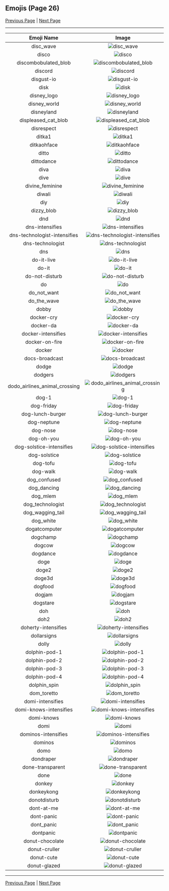 
## Emojis (Page 26)

[Previous Page](/docs/hc/page-d-0025.md)
  | [Next Page](/docs/hc/page-d-0027.md)

<hr />

|Emoji Name|Image|
| :-: | :-: |
|disc_wave| ![disc_wave](/emojis/hc/disc_wave.gif)|
|disco| ![disco](/emojis/hc/disco.gif)|
|discombobulated_blob| ![discombobulated_blob](/emojis/hc/discombobulated_blob.png)|
|discord| ![discord](/emojis/hc/discord.png)|
|disgust-io| ![disgust-io](/emojis/hc/disgust-io.png)|
|disk| ![disk](/emojis/hc/disk.gif)|
|disney_logo| ![disney_logo](/emojis/hc/disney_logo.png)|
|disney_world| ![disney_world](/emojis/hc/disney_world.gif)|
|disneyland| ![disneyland](/emojis/hc/disneyland.gif)|
|displeased_cat_blob| ![displeased_cat_blob](/emojis/hc/displeased_cat_blob.png)|
|disrespect| ![disrespect](/emojis/hc/disrespect.png)|
|ditka1| ![ditka1](/emojis/hc/ditka1.png)|
|ditkaohface| ![ditkaohface](/emojis/hc/ditkaohface.png)|
|ditto| ![ditto](/emojis/hc/ditto.png)|
|dittodance| ![dittodance](/emojis/hc/dittodance.gif)|
|diva| ![diva](/emojis/hc/diva.png)|
|dive| ![dive](/emojis/hc/dive.png)|
|divine_feminine| ![divine_feminine](/emojis/hc/divine_feminine.png)|
|diwali| ![diwali](/emojis/hc/diwali.png)|
|diy| ![diy](/emojis/hc/diy.png)|
|dizzy_blob| ![dizzy_blob](/emojis/hc/dizzy_blob.png)|
|dnd| ![dnd](/emojis/hc/dnd.png)|
|dns-intensifies| ![dns-intensifies](/emojis/hc/dns-intensifies.gif)|
|dns-technologist-intensifies| ![dns-technologist-intensifies](/emojis/hc/dns-technologist-intensifies.gif)|
|dns-technologist| ![dns-technologist](/emojis/hc/dns-technologist.png)|
|dns| ![dns](/emojis/hc/dns.png)|
|do-it-live| ![do-it-live](/emojis/hc/do-it-live.gif)|
|do-it| ![do-it](/emojis/hc/do-it.gif)|
|do-not-disturb| ![do-not-disturb](/emojis/hc/do-not-disturb.png)|
|do| ![do](/emojis/hc/do.png)|
|do_not_want| ![do_not_want](/emojis/hc/do_not_want.png)|
|do_the_wave| ![do_the_wave](/emojis/hc/do_the_wave.gif)|
|dobby| ![dobby](/emojis/hc/dobby.png)|
|docker-cry| ![docker-cry](/emojis/hc/docker-cry.png)|
|docker-da| ![docker-da](/emojis/hc/docker-da.png)|
|docker-intensifies| ![docker-intensifies](/emojis/hc/docker-intensifies.gif)|
|docker-on-fire| ![docker-on-fire](/emojis/hc/docker-on-fire.gif)|
|docker| ![docker](/emojis/hc/docker.jpg)|
|docs-broadcast| ![docs-broadcast](/emojis/hc/docs-broadcast.png)|
|dodge| ![dodge](/emojis/hc/dodge.jpg)|
|dodgers| ![dodgers](/emojis/hc/dodgers.png)|
|dodo_airlines_animal_crossing| ![dodo_airlines_animal_crossing](/emojis/hc/dodo_airlines_animal_crossing.png)|
|dog-1| ![dog-1](/emojis/hc/dog-1.gif)|
|dog-friday| ![dog-friday](/emojis/hc/dog-friday.gif)|
|dog-lunch-burger| ![dog-lunch-burger](/emojis/hc/dog-lunch-burger.png)|
|dog-neptune| ![dog-neptune](/emojis/hc/dog-neptune.png)|
|dog-nose| ![dog-nose](/emojis/hc/dog-nose.png)|
|dog-oh-you| ![dog-oh-you](/emojis/hc/dog-oh-you.png)|
|dog-solstice-intensifies| ![dog-solstice-intensifies](/emojis/hc/dog-solstice-intensifies.gif)|
|dog-solstice| ![dog-solstice](/emojis/hc/dog-solstice.png)|
|dog-tofu| ![dog-tofu](/emojis/hc/dog-tofu.png)|
|dog-walk| ![dog-walk](/emojis/hc/dog-walk.gif)|
|dog_confused| ![dog_confused](/emojis/hc/dog_confused.gif)|
|dog_dancing| ![dog_dancing](/emojis/hc/dog_dancing.gif)|
|dog_mlem| ![dog_mlem](/emojis/hc/dog_mlem.gif)|
|dog_technologist| ![dog_technologist](/emojis/hc/dog_technologist.png)|
|dog_wagging_tail| ![dog_wagging_tail](/emojis/hc/dog_wagging_tail.gif)|
|dog_white| ![dog_white](/emojis/hc/dog_white.png)|
|dogatcomputer| ![dogatcomputer](/emojis/hc/dogatcomputer.jpg)|
|dogchamp| ![dogchamp](/emojis/hc/dogchamp.png)|
|dogcow| ![dogcow](/emojis/hc/dogcow.png)|
|dogdance| ![dogdance](/emojis/hc/dogdance.gif)|
|doge| ![doge](/emojis/hc/doge.png)|
|doge2| ![doge2](/emojis/hc/doge2.png)|
|doge3d| ![doge3d](/emojis/hc/doge3d.gif)|
|dogfood| ![dogfood](/emojis/hc/dogfood.jpg)|
|dogjam| ![dogjam](/emojis/hc/dogjam.gif)|
|dogstare| ![dogstare](/emojis/hc/dogstare.png)|
|doh| ![doh](/emojis/hc/doh.png)|
|doh2| ![doh2](/emojis/hc/doh2.gif)|
|doherty-intensifies| ![doherty-intensifies](/emojis/hc/doherty-intensifies.gif)|
|dollarsigns| ![dollarsigns](/emojis/hc/dollarsigns.jpg)|
|dolly| ![dolly](/emojis/hc/dolly.png)|
|dolphin-pod-1| ![dolphin-pod-1](/emojis/hc/dolphin-pod-1.png)|
|dolphin-pod-2| ![dolphin-pod-2](/emojis/hc/dolphin-pod-2.png)|
|dolphin-pod-3| ![dolphin-pod-3](/emojis/hc/dolphin-pod-3.png)|
|dolphin-pod-4| ![dolphin-pod-4](/emojis/hc/dolphin-pod-4.png)|
|dolphin_spin| ![dolphin_spin](/emojis/hc/dolphin_spin.gif)|
|dom_toretto| ![dom_toretto](/emojis/hc/dom_toretto.png)|
|domi-intensifies| ![domi-intensifies](/emojis/hc/domi-intensifies.gif)|
|domi-knows-intensifies| ![domi-knows-intensifies](/emojis/hc/domi-knows-intensifies.gif)|
|domi-knows| ![domi-knows](/emojis/hc/domi-knows.png)|
|domi| ![domi](/emojis/hc/domi.jpg)|
|dominos-intensifies| ![dominos-intensifies](/emojis/hc/dominos-intensifies.gif)|
|dominos| ![dominos](/emojis/hc/dominos.png)|
|domo| ![domo](/emojis/hc/domo.png)|
|dondraper| ![dondraper](/emojis/hc/dondraper.jpg)|
|done-transparent| ![done-transparent](/emojis/hc/done-transparent.png)|
|done| ![done](/emojis/hc/done.jpg)|
|donkey| ![donkey](/emojis/hc/donkey.gif)|
|donkeykong| ![donkeykong](/emojis/hc/donkeykong.gif)|
|donotdisturb| ![donotdisturb](/emojis/hc/donotdisturb.png)|
|dont-at-me| ![dont-at-me](/emojis/hc/dont-at-me.png)|
|dont-panic| ![dont-panic](/emojis/hc/dont-panic.png)|
|dont_panic| ![dont_panic](/emojis/hc/dont_panic.png)|
|dontpanic| ![dontpanic](/emojis/hc/dontpanic.jpg)|
|donut-chocolate| ![donut-chocolate](/emojis/hc/donut-chocolate.png)|
|donut-cruller| ![donut-cruller](/emojis/hc/donut-cruller.png)|
|donut-cute| ![donut-cute](/emojis/hc/donut-cute.png)|
|donut-glazed| ![donut-glazed](/emojis/hc/donut-glazed.png)|

<hr/>

[Previous Page](/docs/hc/page-d-0025.md)
  | [Next Page](/docs/hc/page-d-0027.md)